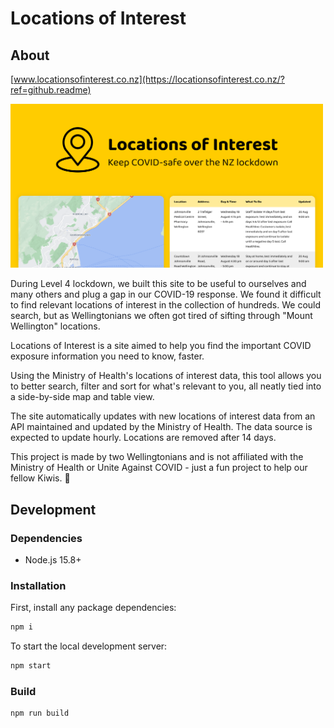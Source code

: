 # Locations of Interest

## About

[www.locationsofinterest.co.nz](https://locationsofinterest.co.nz/?ref=github.readme)

<img src="./src/assets/loi-preview.png" alt="Locations of Interest" width="500"/>

During Level 4 lockdown, we built this site to be useful to ourselves and many others and plug a gap in our COVID-19 response. We found it difficult to find relevant locations of interest in the collection of hundreds. We could search, but as Wellingtonians we often got tired of sifting through "Mount Wellington" locations.

Locations of Interest is a site aimed to help you find the important COVID exposure information you need to know, faster.

Using the Ministry of Health's locations of interest data, this tool allows you to better search, filter and sort for what's relevant to you, all neatly tied into a side-by-side map and table view.

The site automatically updates with new locations of interest data from an API maintained and updated by the Ministry of Health. The data source is expected to update hourly. Locations are removed after 14 days.

This project is made by two Wellingtonians and is not affiliated with the Ministry of Health or Unite Against COVID - just a fun project to help our fellow Kiwis. 💛

## Development

### Dependencies

- Node.js 15.8+

### Installation

First, install any package dependencies:

```bash
npm i
```

To start the local development server:

```bash
npm start
```

### Build

```bash
npm run build
```
